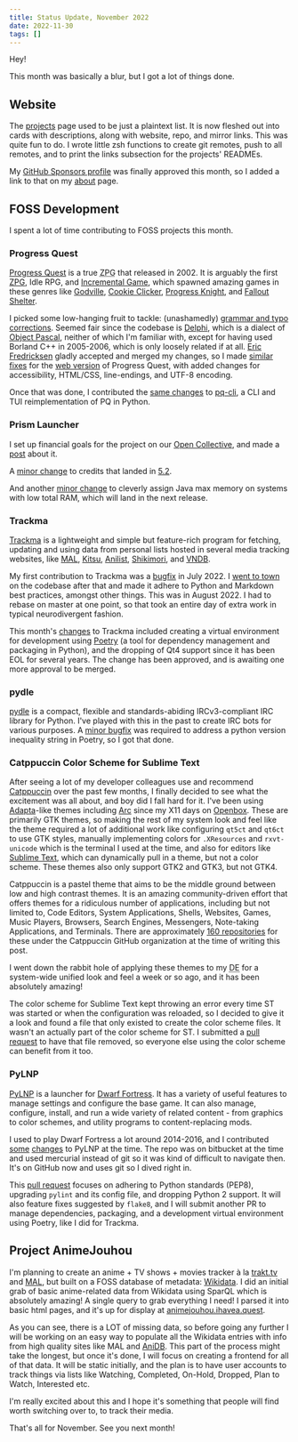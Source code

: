 ```yaml
---
title: Status Update, November 2022
date: 2022-11-30
tags: []
---
```

Hey!

This month was basically a blur, but I got a lot of things done.

## Website

The [projects](/projects) page used to be just a plaintext list. It is now fleshed out into cards with descriptions, along with website, repo, and mirror links. This was quite fun to do. I wrote little zsh functions to create git remotes, push to all remotes, and to print the links subsection for the projects' READMEs.

My [GitHub Sponsors profile](https://github.com/sponsors/txtsd/) was finally approved this month, so I added a link to that on my [about](/about) page.

## FOSS Development

I spent a lot of time contributing to FOSS projects this month.

### Progress Quest

[Progress Quest](http://progressquest.com) is a true <abbr title="Zero Player Game">ZPG</abbr> that released in 2002. It is arguably the first [ZPG](https://en.wikipedia.org/wiki/Zero-player_game), Idle RPG, and [Incremental Game](https://en.wikipedia.org/wiki/Incremental_game), which spawned amazing games in these genres like [Godville](https://godvillegame.com), [Cookie Clicker](https://orteil.dashnet.org/cookieclicker/), [Progress Knight](https://armorgames.com/progress-knight-game/19095), and [Fallout Shelter](https://bethesda.net/en/game/falloutshelter).

I picked some low-hanging fruit to tackle: (unashamedly) [grammar and typo corrections](https://bitbucket.org/grumdrig/pq/pull-requests/1). Seemed fair since the codebase is [Delphi](https://en.wikipedia.org/wiki/Delphi_(software)), which is a dialect of [Object Pascal](https://en.wikipedia.org/wiki/Object_Pascal), neither of which I'm familiar with, except for having used Borland C++ in 2005-2006, which is only loosely related if at all. [Eric Fredricksen](https://bitbucket.org/grumdrig/) gladly accepted and merged my changes, so I made [similar fixes](https://bitbucket.org/grumdrig/pq-web/pull-requests/1) for the [web version](http://progressquest.com/play/) of Progress Quest, with added changes for accessibility, HTML/CSS, line-endings, and UTF-8 encoding.

Once that was done, I contributed the [same changes](https://github.com/rr-/pq-cli/pull/20) to [pq-cli](https://github.com/rr-/pq-cli), a CLI and TUI reimplementation of PQ in Python.

### Prism Launcher

I set up financial goals for the project on our [Open Collective](https://opencollective.com/prismlauncher), and made a [post](https://opencollective.com/prismlauncher/updates/new-goals) about it. 

A [minor change](https://github.com/PrismLauncher/PrismLauncher/pull/368) to credits that landed in [5.2](https://github.com/PrismLauncher/PrismLauncher/releases/tag/5.2).

And another [minor change](https://github.com/PrismLauncher/PrismLauncher/pull/392) to cleverly assign Java max memory on systems with low total RAM, which will land in the next release.

### Trackma

[Trackma](https://github.com/z411/trackma) is a lightweight and simple but feature-rich program for fetching, updating and using data from personal lists hosted in several media tracking websites, like [MAL](https://myanimelist.net/), [Kitsu](https://kitsu.io/), [Anilist](https://anilist.co/), [Shikimori](http://shikimori.org/), and [VNDB](https://vndb.org/).

My first contribution to Trackma was a [bugfix](https://github.com/z411/trackma/pull/630) in July 2022. I [went to town](https://github.com/z411/trackma/pull/629) on the codebase after that and made it adhere to Python and Markdown best practices, amongst other things. This was in August 2022. I had to rebase on master at one point, so that took an entire day of extra work in typical neurodivergent fashion.

This month's [changes](https://github.com/z411/trackma/pull/653) to Trackma included creating a virtual environment for development using [Poetry](https://python-poetry.org/) (a tool for dependency management and packaging in Python), and the dropping of Qt4 support since it has been EOL for several years. The change has been approved, and is awaiting one more approval to be merged.

### pydle

[pydle](https://github.com/Shizmob/pydle) is a compact, flexible and standards-abiding IRCv3-compliant IRC library for Python. I've played with this in the past to create IRC bots for various purposes. A [minor bugfix](https://github.com/Shizmob/pydle/pull/182) was required to address a python version inequality string in Poetry, so I got that done.

### Catppuccin Color Scheme for Sublime Text

After seeing a lot of my developer colleagues use and recommend [Catppuccin](https://catppuccin.com) over the past few months, I finally decided to see what the excitement was all about, and boy did I fall hard for it. I've been using [Adapta](https://github.com/adapta-project/adapta-gtk-theme)-like themes including [Arc](https://github.com/arc-design/arc-theme) since my X11 days on [Openbox](http://openbox.org). These are primarily GTK themes, so making the rest of my system look and feel like the theme required a lot of additional work like configuring `qt5ct` and `qt6ct` to use GTK styles, manually implementing colors for `.XResources` and `rxvt-unicode` which is the terminal I used at the time, and also for editors like [Sublime Text](https://www.sublimetext.com/), which can dynamically pull in a theme, but not a color scheme. These themes also only support GTK2 and GTK3, but not GTK4.

Catppuccin is a pastel theme that aims to be the middle ground between low and high contrast themes. It is an amazing community-driven effort that offers themes for a ridiculous number of applications, including but not limited to, Code Editors, System Applications, Shells, Websites, Games, Music Players, Browsers, Search Engines, Messengers, Note-taking Applications, and Terminals. There are approximately [160 repositories](https://github.com/orgs/catppuccin/repositories) for these under the Catppuccin GitHub organization at the time of writing this post.

I went down the rabbit hole of applying these themes to my <abbr title="Desktop Environment">DE</abbr> for a system-wide unified look and feel a week or so ago, and it has been absolutely amazing!

The color scheme for Sublime Text kept throwing an error every time ST was started or when the configuration was reloaded, so I decided to give it a look and found a file that only existed to create the color scheme files. It wasn't an actually part of the color scheme for ST. I submitted a [pull request](https://github.com/catppuccin/sublime-text/pull/8) to have that file removed, so everyone else using the color scheme can benefit from it too.

### PyLNP

[PyLNP](https://github.com/Pidgeot/python-lnp) is a launcher for [Dwarf Fortress](https://www.bay12games.com/dwarves/). It has a variety of useful features to manage settings and configure the base game. It can also manage, configure, install, and run a wide variety of related content - from graphics to color schemes, and utility programs to content-replacing mods.

I used to play Dwarf Fortress a lot around 2014-2016, and I contributed [some](https://github.com/Pidgeot/python-lnp/commit/b644ef112f9e056b4c2dd2c92d4d10dde5252b65) [changes](https://github.com/Pidgeot/python-lnp/commit/70fe6beacdc04489da30b57531c4a1242fb7d6c9) to PyLNP at the time. The repo was on bitbucket at the time and used mercurial instead of git so it was kind of difficult to navigate then. It's on GitHub now and uses git so I dived right in.

This [pull request](https://github.com/Pidgeot/python-lnp/pull/191) focuses on adhering to Python standards (PEP8), upgrading `pylint` and its config file, and dropping Python 2 support. It will also feature fixes suggested by `flake8`, and I will submit another PR to manage dependencies, packaging, and a development virtual environment using Poetry, like I did for Trackma.

## Project AnimeJouhou

I'm planning to create an anime + TV shows + movies tracker à la [trakt.tv](https://trakt.tv) and [MAL](https://myanimelist.net), but built on a FOSS database of metadata: [Wikidata](https://wikidata.org). I did an initial grab of basic anime-related data from Wikidata using SparQL which is absolutely amazing! A single query to grab everything I need! I parsed it into basic html pages, and it's up for display at [animejouhou.ihavea.quest](https://animejouhou.ihavea.quest/).

As you can see, there is a LOT of missing data, so before going any further I will be working on an easy way to populate all the Wikidata entries with info from high quality sites like MAL and [AniDB](https://anidb.net). This part of the process might take the longest, but once it's done, I will focus on creating a frontend for all of that data. It will be static initially, and the plan is to have user accounts to track things via lists like Watching, Completed, On-Hold, Dropped, Plan to Watch, Interested etc.

I'm really excited about this and I hope it's something that people will find worth switching over to, to track their media.

That's all for November. See you next month!
